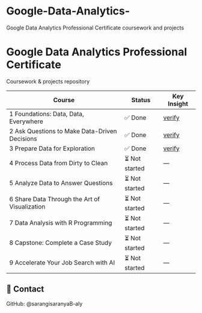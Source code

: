 # Google-Data-Analytics-
Google Data Analytics Professional Certificate coursework and projects
# Google Data Analytics Professional Certificate  
Coursework & projects repository  

| Course | Status | Key Insight |
|--------|--------|-------------|
| 1 Foundations: Data, Data, Everywhere | ✅ Done | [verify](https://coursera.org/share/78a688e181bf5b791406a0b3ac404439) 
| 2 Ask Questions to Make Data-Driven Decisions | ✅ Done | [verify](https://coursera.org/share/50e8ac0d64e58ad5629bb236c60ac22e)
| 3 Prepare Data for Exploration | ✅ Done | [verify](https://coursera.org/share/afd3848f061bafa78ffe7a200389d440)
| 4 Process Data from Dirty to Clean | ⏳ Not started | — |
| 5 Analyze Data to Answer Questions | ⏳ Not started | — |
| 6 Share Data Through the Art of Visualization | ⏳ Not started | — |
| 7 Data Analysis with R Programming | ⏳ Not started | — |
| 8 Capstone: Complete a Case Study | ⏳ Not started | — |
| 9 Accelerate Your Job Search with AI | ⏳ Not started | — |

## 📧 Contact
GitHub: @sarangisaranyaB-aly
